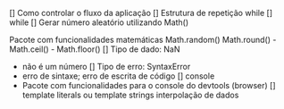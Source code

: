 [] Como controlar o fluxo da aplicação
[] Estrutura de repetição while
    [] while
[] Gerar número aleatório utilizando Math()

Pacote com funcionalidades matemáticas
Math.random()
Math.round() - Math.ceil() - Math.floor()
[] Tipo de dado: NaN
- não é um número
[] Tipo de erro: SyntaxError
- erro de sintaxe; erro de escrita de código
[] console
- Pacote com funcionalidades para o console do devtools (browser)
[] template literals ou template strings
interpolação de dados